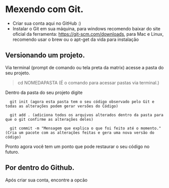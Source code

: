# Mexendo com Git.

* Criar sua conta aqui no GitHub :)
* Instalar o Git em sua máquina, para windows recomendo baixar do site oficial da ferramenta: https://git-scm.com/downloads, para Mac e Linux, recomendo usar o brew ou o apt-get da vida para instalação


## Versionando um projeto.

Via terminal (prompt de comando ou tela preta da matrix) acesse a pasta do seu projeto.

> cd NOMEDAPASTA (É o comando para acessar pastas via terminal.)

Dentro da pasta do seu projeto digite

```
  git init (agora esta pasta tem o seu código observado pelo Git e todas as alterações podem gerar versões do Código)
```


```
  git add . (adiciona todos os arquivos alterados dentro da pasta para que o git confirme as alterações deles)
```

```
  git commit -m "Mensagem que explica o que foi feito até o momento." (Cria um pacote com as alterações feitas e gera uma nova versão do código)
```
Pronto agora você tem um ponto que pode restaurar o seu código no futuro.

## Por dentro do Github.

Após criar sua conta, encontre a opcão  
